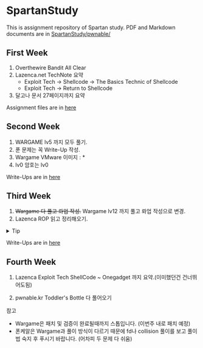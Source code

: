 ﻿# SpartanStudy
This is assignment repository of Spartan study.
PDF and Markdown documents are in [SpartanStudy/pwnable/](/pwnable/)

## First Week
1. Overthewire Bandit All Clear
2. Lazenca.net TechNote 요약
    - Exploit Tech -> Shellcode -> The Basics Technic of Shellcode
    - Exploit Tech -> Return to Shellcode
3. 달고나 문서 27페이지까지 요약

Assignment files are in [here](/pwnable/week1/)

## Second Week
1. WARGAME lv5 까지 모두 풀기.
2. 푼 문제는 꼭 Write-Up 작성.
3. Wargame VMware 이미지 : *
4. lv0 암호는 lv0

Write-Ups are in [here](/pwnable/week2/Write-Up/)

## Third Week
1. ~~Wargame 다 풀고 롸업 작성.~~ Wargame lv12 까지 풀고 롸업 작성으로 변경.
2. Lazenca ROP 읽고 정리해오기.

<details>
  <summary> Tip </summary>

1. 현재 워게임 바이너리에 버그가 있어 패치가 필요합니다. 패치 방법은 아래와 같습니다.
- lv0 로 로그인
- sudo bash < (wget -qO- https://github.com/junheah/sparta-patch/raw/master/patch.sh)
2. 워게임 문제를 풀기위해서는 Lazenca->TechNote->Exploit tech -> 03~05문서와 달고나 문서가 도움이 될겁니다.
3. 각 문제들 힌트를 드리자면 다음과 같습니다.

    LEVEL1 simple bof

    LEVEL2 small buffer

    LEVEL3 small buffer + stdin

    LEVEL4 egghunter

    LEVEL5 egghunter + bufferhunter

    LEVEL6 check length of argv[1] + egghunter + bufferhunter

    LEVEL7 check argv[0]

    LEVEL8 check argc

    LEVEL9 check 0xbfff

    LEVEL10 argv hunter

    LEVEL11 stack destroyer

    LEVEL12 sfp 

    LEVEL13 RTL1

    LEVEL14 RTL2, only execve

    LEVEL15 no stack, no RTL

    LEVEL16 fake ebp

    LEVEL17 function calls

    LEVEL18 plt

    LEVEL19 fgets + destroyers
</details>

Write-Ups are in [here](/pwnable/week3/Write-Up/)

## Fourth Week

1. Lazenca Exploit Tech
ShellCode ~ Onegadget 까지 요약.(이미했던건 건너뛰어도됨)

2. pwnable.kr Toddler's Bottle 다 풀어오기


참고

- Wargame은 패치 및 검증이 완료될때까지 스톱입니다. (이번주 내로 패치 예정)
- 폰케알은 Wargame과 풀이 방식이 다르기 때문에 fd나 collision 풀이를 보고 풀이법 숙지 후 푸시기 바랍니다. (어차피 두 문제 다 쉬움)